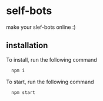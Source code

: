 
# self-bots

make your slef-bots online :)


## installation

To install, run the following command
 
```bash
  npm i
```


To start, run the following command

```bash
  npm start
```

  
